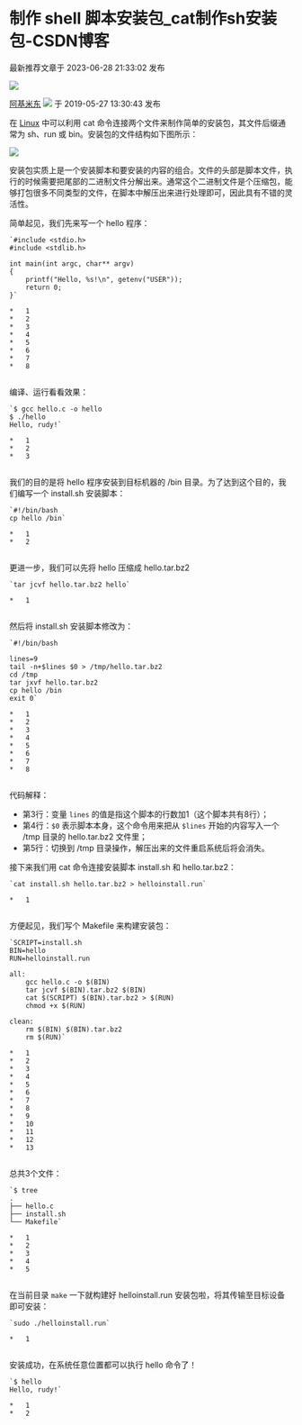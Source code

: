 # 制作 shell 脚本安装包_cat制作sh安装包-CSDN博客
最新推荐文章于 2023-06-28 21:33:02 发布

![](https://csdnimg.cn/release/blogv2/dist/pc/img/original.png)

[阿基米东](https://luhuadong.blog.csdn.net/ "阿基米东") ![](https://csdnimg.cn/release/blogv2/dist/pc/img/newCurrentTime2.png)
 于 2019-05-27 13:30:43 发布

在 [Linux](https://so.csdn.net/so/search?q=Linux&spm=1001.2101.3001.7020) 中可以利用 cat 命令连接两个文件来制作简单的安装包，其文件后缀通常为 sh、run 或 bin。安装包的文件结构如下图所示：

![](https://img-blog.csdnimg.cn/20190527132836139.png#pic_center)

安装包实质上是一个安装脚本和要安装的内容的组合。文件的头部是脚本文件，执行的时候需要把尾部的二进制文件分解出来。通常这个二进制文件是个压缩包，能够打包很多不同类型的文件，在脚本中解压出来进行处理即可，因此具有不错的灵活性。

简单起见，我们先来写一个 hello 程序：

```
`#include <stdio.h>
#include <stdlib.h>

int main(int argc, char** argv)
{
	printf("Hello, %s!\n", getenv("USER"));
	return 0;
}` 

*   1
*   2
*   3
*   4
*   5
*   6
*   7
*   8


```

编译、运行看看效果：

```
`$ gcc hello.c -o hello
$ ./hello
Hello, rudy!` 

*   1
*   2
*   3


```

我们的目的是将 hello 程序安装到目标机器的 /bin 目录。为了达到这个目的，我们编写一个 install.sh 安装脚本：

```
`#!/bin/bash
cp hello /bin` 

*   1
*   2


```

更进一步，我们可以先将 hello 压缩成 hello.tar.bz2

```
`tar jcvf hello.tar.bz2 hello` 

*   1


```

然后将 install.sh 安装脚本修改为：

```
`#!/bin/bash

lines=9 
tail -n+$lines $0 > /tmp/hello.tar.bz2
cd /tmp
tar jxvf hello.tar.bz2
cp hello /bin
exit 0` 

*   1
*   2
*   3
*   4
*   5
*   6
*   7
*   8


```

代码解释：

*   第3行：变量 `lines` 的值是指这个脚本的行数加1（这个脚本共有8行）；
*   第4行：`$0` 表示脚本本身，这个命令用来把从 `$lines` 开始的内容写入一个 /tmp 目录的 hello.tar.bz2 文件里；
*   第5行：切换到 /tmp 目录操作，解压出来的文件重启系统后将会消失。

接下来我们用 cat 命令连接安装脚本 install.sh 和 hello.tar.bz2：

```
`cat install.sh hello.tar.bz2 > helloinstall.run` 

*   1


```

方便起见，我们写个 Makefile 来构建安装包：

```
`SCRIPT=install.sh
BIN=hello
RUN=helloinstall.run

all:
	gcc hello.c -o $(BIN)
	tar jcvf $(BIN).tar.bz2 $(BIN)
	cat $(SCRIPT) $(BIN).tar.bz2 > $(RUN)
	chmod +x $(RUN)

clean:
	rm $(BIN) $(BIN).tar.bz2 
	rm $(RUN)` 

*   1
*   2
*   3
*   4
*   5
*   6
*   7
*   8
*   9
*   10
*   11
*   12
*   13


```

总共3个文件：

```
`$ tree
.
├── hello.c
├── install.sh
└── Makefile` 

*   1
*   2
*   3
*   4
*   5


```

在当前目录 `make` 一下就构建好 helloinstall.run 安装包啦，将其传输至目标设备即可安装：

```
`sudo ./helloinstall.run` 

*   1


```

安装成功，在系统任意位置都可以执行 hello 命令了！

```
`$ hello
Hello, rudy!` 

*   1
*   2


```